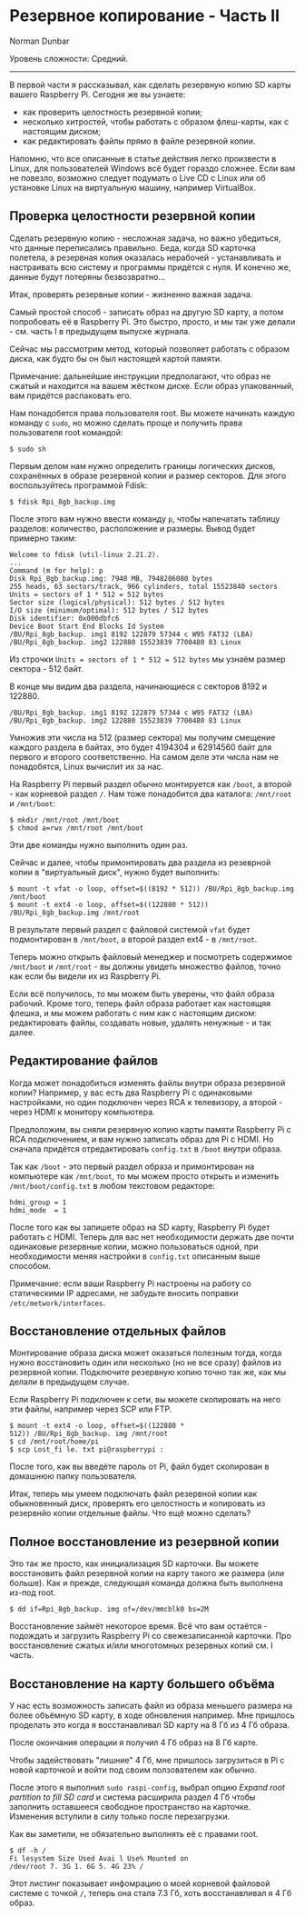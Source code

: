 Резервное копирование - Часть II
================================

Norman Dunbar

Уровень сложности: Средний.


* * *

В первой части я рассказывал, как сделать резервную копию SD карты вашего Raspberry Pi. Сегодня же вы узнаете:

- как проверить целостность резервной копии;
- несколько хитростей, чтобы работать с образом флеш-карты, как с настоящим диском;
- как редактировать файлы прямо в файле резервной копии.

Напомню, что все описанные в статье действия легко произвести в Linux, для пользователей Windows всё будет гораздо сложнее. Если вам не повезло, возможно следует подумать о Live CD с Linux или об установке Linux на виртуальную машину, например VirtualBox.


Проверка целостности резервной копии
------------------------------------
Сделать резервную копию - несложная задача, но важно убедиться, что данные переписались правильно. Беда, когда SD карточка полетела, а резервная копия оказалась нерабочей - устанавливать и настраивать всю систему и программы придётся с нуля. И конечно же, данные будут потеряны безвозвратно...

Итак, проверять резервные копии - жизненно важная задача.

Самый простой способ - записать образ на другую SD карту, а потом попробовать её в Raspberry Pi. Это быстро, просто, и мы так уже делали - см. часть I в предыдущем выпуске журнала.

Сейчас мы рассмотрим метод, который позволяет работать с образом диска, как будто бы он был настоящей картой памяти.

Примечание: дальнейшие инструкции предполагают, что образ не сжатый и находится на вашем жёстком диске. Если образ упакованный, вам придётся распаковать его.

Нам понадобятся права пользователя root. Вы можете начинать каждую команду с `sudo`, но можно сделать проще и получить права пользователя root командой:

    $ sudo sh

Первым делом нам нужно определить границы логических дисков, сохранённых в образе резервной копии и размер секторов. Для этого воспользуйтесь программой Fdisk:

    $ fdisk Rpi_8gb_backup.img

После этого вам нужно ввести команду `p`, чтобы напечатать таблицу разделов: количество, расположение и размеры.
Вывод будет примерно таким:

    Welcome to fdisk (util-linux 2.21.2).
    ...
    Command (m for help): p
    Disk Rpi_8gb_backup.img: 7948 MB, 7948206080 bytes
    255 heads, 63 sectors/track, 966 cylinders, total 15523840 sectors
    Units = sectors of 1 * 512 = 512 bytes
    Sector size (logical/physical): 512 bytes / 512 bytes
    I/O size (minimum/optimal): 512 bytes / 512 bytes
    Disk identifier: 0x000dbfc6
    Device Boot Start End Blocks Id System
    /BU/Rpi_8gb_backup. img1 8192 122879 57344 c W95 FAT32 (LBA)
    /BU/Rpi_8gb_backup. img2 122880 15523839 7700480 83 Linux

Из строчки `Units = sectors of 1 * 512 = 512 bytes` мы узнаём размер сектора - 512 байт.

В конце мы видим два раздела, начинающиеся с секторов 8192 и 122880.

    /BU/Rpi_8gb_backup. img1 8192 122879 57344 c W95 FAT32 (LBA)
    /BU/Rpi_8gb_backup. img2 122880 15523839 7700480 83 Linux

Умножив эти числа на 512 (размер сектора) мы получим смещение каждого раздела в байтах, это будет 4194304 и 62914560 байт для первого и второго соответственно. На самом деле эти числа нам не понадобятся, Linux вычислит их за нас.

На Raspberry Pi первый раздел обычно монтируется как `/boot`, а второй - как корневой раздел `/`. Нам тоже понадобится два каталога: `/mnt/root` и `/mnt/boot`:

    $ mkdir /mnt/root /mnt/boot
    $ chmod a=rwx /mnt/root /mnt/boot

Эти две команды нужно выполнить один раз.

Сейчас и далее, чтобы примонтировать два раздела из резеврной копии в "виртуальный диск", нужно будет выполнить:

    $ mount -t vfat -o loop, offset=$((8192 * 512)) /BU/Rpi_8gb_backup.img /mnt/boot
    $ mount -t ext4 -o loop, offset=$((122880 * 512)) /BU/Rpi_8gb_backup.img /mnt/root

В результате первый раздел с файловой системой `vfat` будет подмонтирован в `/mnt/boot`, а второй раздел ext4 - в `/mnt/root`.

Теперь можно открыть файловый менеджер и посмотреть содержимое `/mnt/boot` и `/mnt/root` - вы должны увидеть множество файлов, точно как если бы видели их из Raspberry Pi.

Если всё получилось, то мы можем быть уверены, что файл образа рабочий. Кроме того, теперь файл образа работает как настоящяя флешка, и мы можем работать с ним как с настоящим диском: редактировать файлы, создавать новые, удалять ненужные - и так далее.


Редактирование файлов
---------------------
Когда может понадобиться изменять файлы внутри образа резервной копии? Например, у вас есть два Raspberry Pi с одинаковыми настройками, но один подключен через RCA к телевизору, а второй - через HDMI к монитору компьютера.

Предположим, вы сняли резервную копию карты памяти Raspberry Pi с RCA подключением, и вам нужно записать образ для Pi с HDMI. Но сначала придётся отредактировать `config.txt` в `/boot` внутри образа.

Так как `/boot` - это первый раздел образа и примонтирован на компьютере как `/mnt/boot`, то мы можем просто открыть и изменить `/mnt/boot/config.txt` в любом текстовом редакторе:

    hdmi_group = 1
    hdmi_mode  = 1

После того как вы запишете образ на SD карту, Raspberry Pi будет работать с HDMI. Теперь для вас нет необходимости держать две почти одинаковые резервные копии, можно пользоваться одной, при необходимости меняя настройки в `config.txt` описанным выше способом.

Примечание: если ваши Raspberry Pi настроены на работу со статическими IP адресами, не забудьте вносить поправки `/etc/metwork/interfaces`.


Восстановление отдельных файлов
-------------------------------
Монтирование образа диска может оказаться полезным тогда, когда нужно восстановить один или несколько (но не все сразу) файлов из резервной копии. Подключите резервную копию точно так же, как мы делали в предыдущем случае.

Если Raspberry Pi подключен к сети, вы можете скопировать на него эти файлы, например через SCP или FTP.

    $ mount -t ext4 -o loop, offset=$((122880 *
    512)) /BU/Rpi_8gb_backup. img /mnt/root
    $ cd /mnt/root/home/pi
    $ scp Lost_fi le. txt pi@raspberrypi :

После того, как вы введёте пароль от Pi, файл будет скопирован в домашнюю папку пользователя.

Итак, теперь мы умеем подключать файл резервной копии как обыкновенный диск, проверять его целостность и копировать из резервнйо копии отдельные файлы. Что ещё можно сделать?


Полное восстановление из резервной копии
----------------------------------------
Это так же просто, как инициализация SD карточки. Вы можете восстановить файл резервной копии на карту такого же размера (или больше). Как и прежде, следующая команда должна быть выполнена из-под root.

    $ dd if=Rpi_8gb_backup. img of=/dev/mmcblk0 bs=2M

Восстановление займёт некоторое время. Всё что вам остаётся - подождать и загрузить Raspberry Pi со свежезаписанной карточки. Про восстановление сжатых и/или многотомных резервных копий см. I часть.


Восстановление на карту большего объёма
---------------------------------------
У нас есть возможность записать файл из образа меньшего размера на более объёмную SD карту, в ходе обновления например. Мне пришлось проделать это когда я восстанавливал SD карту на 8 Гб из 4 Гб образа.

После окончания операции я получил 4 Гб образ на 8 Гб карте.

Чтобы задействовать "лишние" 4 Гб, мне пришлось загрузиться в Pi с новой карточкой и войти под своим ползователем как обычно.

После этого я выполнил `sudo raspi-config`, выбрал опцию *Expand root partition to fill SD card* и система расширила раздел 4 Гб чтобы заполнить оставшееся свободное пространство на карточке. Изменения вступили в силу только после перезагрузки.

Как вы заметили, не обязательно выполнять её с правами root.

    $ df -h /
    Fi lesystem Size Used Avai l Use% Mounted on
    /dev/root 7. 3G 1. 6G 5. 4G 23% /

Этот листинг показывает инфомрацию о моей корневой файловой системе с точкой `/`, теперь она стала 7.3 Гб, хоть восстанавливал я 4 Гб образ.
